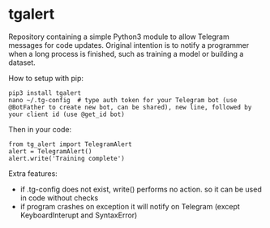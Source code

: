 # tgalert
Repository containing a simple Python3 module to allow Telegram messages for code updates. Original intention is to notify a programmer when a long process is finished, such as training a model or building a dataset.

How to setup with pip:
```
pip3 install tgalert
nano ~/.tg-config  # type auth token for your Telegram bot (use @BotFather to create new bot, can be shared), new line, followed by your client id (use @get_id bot)
```

Then in your code:

```
from tg_alert import TelegramAlert
alert = TelegramAlert()
alert.write('Training complete')
```

Extra features:

- if .tg-config does not exist, write() performs no action. so it can be used in code without checks
- if program crashes on exception it will notify on Telegram (except KeyboardInterupt and SyntaxError)
